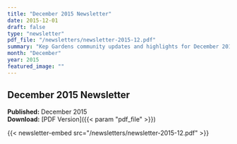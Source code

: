 ```yaml
---
title: "December 2015 Newsletter"
date: 2015-12-01
draft: false
type: "newsletter"
pdf_file: "/newsletters/newsletter-2015-12.pdf"
summary: "Kep Gardens community updates and highlights for December 2015"
month: "December"
year: 2015
featured_image: ""
---
```


## December 2015 Newsletter

**Published:** December 2015  
**Download:** [PDF Version]({{< param "pdf_file" >}})

{{< newsletter-embed src="/newsletters/newsletter-2015-12.pdf" >}}
